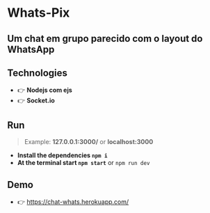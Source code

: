 # Whats-Pix
## Um chat em grupo parecido com o layout do WhatsApp

## Technologies
- 👉 **Nodejs com ejs**
- 👉 **Socket.io**

## Run
> Example: **127.0.0.1:3000/** or **localhost:3000**

- **Install the dependencies `npm i`**
- **At the terminal start `npm start`** or `npm run dev`

## Demo
- 👉 https://chat-whats.herokuapp.com/
